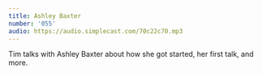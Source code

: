 ```yaml
---
title: Ashley Baxter
number: '055'
audio: https://audio.simplecast.com/70c22c70.mp3
---
```


Tim talks with Ashley Baxter about how she got started, her first talk, and more.
